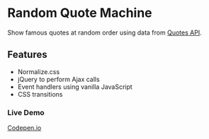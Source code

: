 # Random Quote Machine

Show famous quotes at random order using data from
[Quotes API](https://andruxnet-random-famous-quotes.p.mashape.com/).

## Features
- Normalize.css
- jQuery to perform Ajax calls
- Event handlers using vanilla JavaScript
- CSS transitions

### Live Demo
[Codepen.io](http://codepen.io/enrique7mc/pen/qabqNQ)
